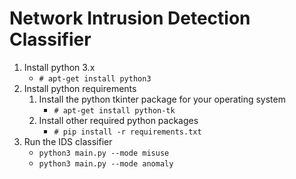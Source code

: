 # Network Intrusion Detection Classifier
1. Install python 3.x
    * ``# apt-get install python3``
2. Install python requirements
    1. Install the python tkinter package for your operating system
        * ``# apt-get install python-tk``
    2. Install other required python packages
        * ``# pip install -r requirements.txt``
3. Run the IDS classifier
    * ``python3 main.py --mode misuse``
    * ``python3 main.py --mode anomaly``